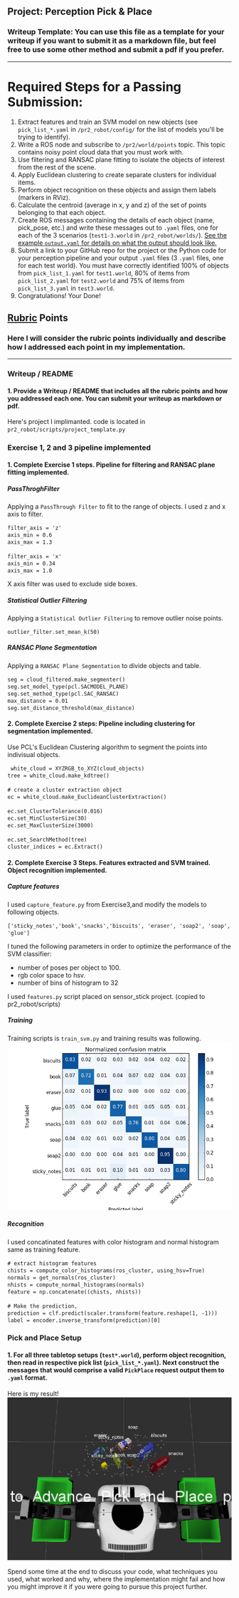## Project: Perception Pick & Place
### Writeup Template: You can use this file as a template for your writeup if you want to submit it as a markdown file, but feel free to use some other method and submit a pdf if you prefer.

---


# Required Steps for a Passing Submission:
1. Extract features and train an SVM model on new objects (see `pick_list_*.yaml` in `/pr2_robot/config/` for the list of models you'll be trying to identify). 
2. Write a ROS node and subscribe to `/pr2/world/points` topic. This topic contains noisy point cloud data that you must work with.
3. Use filtering and RANSAC plane fitting to isolate the objects of interest from the rest of the scene.
4. Apply Euclidean clustering to create separate clusters for individual items.
5. Perform object recognition on these objects and assign them labels (markers in RViz).
6. Calculate the centroid (average in x, y and z) of the set of points belonging to that each object.
7. Create ROS messages containing the details of each object (name, pick_pose, etc.) and write these messages out to `.yaml` files, one for each of the 3 scenarios (`test1-3.world` in `/pr2_robot/worlds/`).  [See the example `output.yaml` for details on what the output should look like.](https://github.com/udacity/RoboND-Perception-Project/blob/master/pr2_robot/config/output.yaml)  
8. Submit a link to your GitHub repo for the project or the Python code for your perception pipeline and your output `.yaml` files (3 `.yaml` files, one for each test world).  You must have correctly identified 100% of objects from `pick_list_1.yaml` for `test1.world`, 80% of items from `pick_list_2.yaml` for `test2.world` and 75% of items from `pick_list_3.yaml` in `test3.world`.
9. Congratulations!  Your Done!

## [Rubric](https://review.udacity.com/#!/rubrics/1067/view) Points
### Here I will consider the rubric points individually and describe how I addressed each point in my implementation.  

---
### Writeup / README

#### 1. Provide a Writeup / README that includes all the rubric points and how you addressed each one.  You can submit your writeup as markdown or pdf.  

Here's project I implimanted. code is located in `pr2_robot/scripts/project_template.py`

### Exercise 1, 2 and 3 pipeline implemented
#### 1. Complete Exercise 1 steps. Pipeline for filtering and RANSAC plane fitting implemented.

##### PassThroghFilter
Applying a `PassThrough Filter` to fit to the range of objects.
I used z and x axis to filter.
```
filter_axis = 'z'
axis_min = 0.6
axis_max = 1.3

filter_axis = 'x'
axis_min = 0.34
axis_max = 1.0
```
X axis filter was used to exclude side boxes.

##### Statistical Outlier Filtering
Applying a `Statistical Outlier Filtering` to remove outlier noise points.
```
outlier_filter.set_mean_k(50)
```

##### RANSAC Plane Segmentation
Applying a `RANSAC Plane Segmentation` to divide objects and table.
```
seg = cloud_filtered.make_segmenter()
seg.set_model_type(pcl.SACMODEL_PLANE)
seg.set_method_type(pcl.SAC_RANSAC)
max_distance = 0.01
seg.set_distance_threshold(max_distance)
```

#### 2. Complete Exercise 2 steps: Pipeline including clustering for segmentation implemented.  

Use PCL's Euclidean Clustering algorithm to segment the points into indivisual objects.
```
 white_cloud = XYZRGB_to_XYZ(cloud_objects)
tree = white_cloud.make_kdtree()

# create a cluster extraction object
ec = white_cloud.make_EuclideanClusterExtraction()

ec.set_ClusterTolerance(0.016)
ec.set_MinClusterSize(30)
ec.set_MaxClusterSize(3000)

ec.set_SearchMethod(tree)
cluster_indices = ec.Extract()
```

#### 2. Complete Exercise 3 Steps.  Features extracted and SVM trained.  Object recognition implemented.

##### Capture features
I used `capture_feature.py` from Exercise3,and modify the models to following objects.

```
['sticky_notes','book','snacks','biscuits', 'eraser', 'soap2', 'soap', 'glue']
```
I tuned the following parameters in order to optimize the performance of the SVM classifier:
* number of poses per object to 100.
* rgb color space to hsv.
* number of bins of histogram to 32

I used `features.py` script placed on sensor_stick project.
(copied to pr2_robot/scripts) 

##### Training
Training scripts is `train_svm.py` and training results was following.
![confusion-matrix](./misc/confusion_matrix.png)

##### Recognition
I used concatinated features with color histogram and normal histogram same as training feature.
```
# extract histogram features
chists = compute_color_histograms(ros_cluster, using_hsv=True)
normals = get_normals(ros_cluster)
nhists = compute_normal_histograms(normals)
feature = np.concatenate((chists, nhists))

# Make the prediction,
prediction = clf.predict(scaler.transform(feature.reshape(1, -1)))
label = encoder.inverse_transform(prediction)[0]
```

### Pick and Place Setup

#### 1. For all three tabletop setups (`test*.world`), perform object recognition, then read in respective pick list (`pick_list_*.yaml`). Next construct the messages that would comprise a valid `PickPlace` request output them to `.yaml` format.

Here is my result! 
![result](./misc/rviz_screenshot.png)

Spend some time at the end to discuss your code, what techniques you used, what worked and why, where the implementation might fail and how you might improve it if you were going to pursue this project further.  



